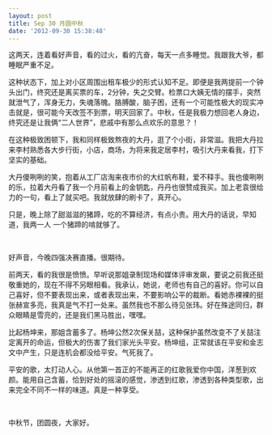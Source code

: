 ```yaml
---
layout: post
title: Sep 30 月圆中秋
date: '2012-09-30 15:38:48'
---
```



这两天，连着看好声音，看的过火，看的亢奋，每天一点多睡觉。我跟我大爷，都睡眠严重不足。

这种状态下，加上对小区周围出租车极少的形式认知不足。即便是我两提前一个钟头出门，终究还是离买票的车，2分钟，失之交臂。检票口大姨无情的摆手，突然就泄气了，浑身无力，失魂落魄。胳膊酸，脑子困，还有一个可能性极大的现实冲击就是，很可能今天改签不到票，明天回家了。中秋，任是我极力想回老人身边，终究还是让我俩“二人世界”，悲戚中有那么点欢乐的意思？！

在这种极致困顿下，我和同样极致熬夜的大丹，逛了个小街，非常滋。我把大丹拉来李村熟悉各大步行街，小店，商场，为将来我定居李村，吸引大丹来看我，打下坚实的基础。

大丹傻咧咧的笑，抱着从工厂店淘来夜市价的大红帆布鞋，爱不释手。我也傻咧咧的乐，拉着大丹看了我一个月前看上的金钥匙，丹丹也很赞成我买。加上老袁很给力的一句，看上了就买吧。我就放肆的刷卡了，真开心。

只是，晚上除了甜滋滋的猪蹄，吃的不算经济，有点小贵。用大丹的话说，早知道，我两一人 一个猪蹄的啃就够了。

 

好声音，今晚四强决赛直播。很期待。

前两天，看的我很是愤愤。早听说那姐录制现场和媒体评审发飙，要说之前我还挺敬重她的，现在不得不另眼相看。我承认，她说，老师也有自己的喜好。你可以自己喜好，但不要表现出来，或者表现出来，不要影响公平的裁断。看她赤裸裸的挺张赫宣多亮，我真是气不打一处来。虽然我也不那么待见张玮。好在殊途同归，群众眼睛是雪亮的，还是我们黑马胜出，嘿嘿。

比起杨坤来，那姐含蓄多了。杨坤公然2次保关喆，这种保护虽然改变不了关喆注定离开的命运，但极大的伤害了我们家光头平安。杨坤组，正常就该在平安和金志文中产生，只是连机会都没给平安。气死我了。

平安的歌，太打动人心。从他第一首正的不能再正的红歌我爱你中国，洋葱到欢颜。能用自己含蓄，恰到好处的摇滚的感觉，渗透到红歌，渗透到各种类型歌，出来完全不同不一样的味道。真是一种享受。

 

中秋节，团圆夜，大家好。

 


